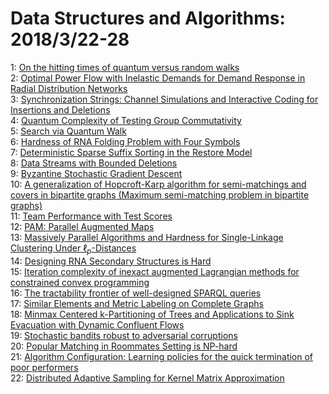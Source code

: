 # Data Structures and Algorithms: 2018/3/22-28  
1: [On the hitting times of quantum versus random walks](https://doi.org/10.48550/arXiv.0808.0084)  
2: [Optimal Power Flow with Inelastic Demands for Demand Response in Radial  Distribution Networks](https://doi.org/10.48550/arXiv.1601.02323)  
3: [Synchronization Strings: Channel Simulations and Interactive Coding for  Insertions and Deletions](https://doi.org/10.48550/arXiv.1707.04233)  
4: [Quantum Complexity of Testing Group Commutativity](https://doi.org/10.48550/arXiv.quant-ph/0506265)  
5: [Search via Quantum Walk](https://doi.org/10.48550/arXiv.quant-ph/0608026)  
6: [Hardness of RNA Folding Problem with Four Symbols](https://doi.org/10.48550/arXiv.1511.04731)  
7: [Deterministic Sparse Suffix Sorting in the Restore Model](https://doi.org/10.48550/arXiv.1509.07417)  
8: [Data Streams with Bounded Deletions](https://doi.org/10.48550/arXiv.1803.08777)  
9: [Byzantine Stochastic Gradient Descent](https://doi.org/10.48550/arXiv.1803.08917)  
10: [A generalization of Hopcroft-Karp algorithm for semi-matchings and  covers in bipartite graphs (Maximum semi-matching problem in bipartite  graphs)](https://doi.org/10.48550/arXiv.1103.1091)  
11: [Team Performance with Test Scores](https://doi.org/10.48550/arXiv.1506.00147)  
12: [PAM: Parallel Augmented Maps](https://doi.org/10.48550/arXiv.1612.05665)  
13: [Massively Parallel Algorithms and Hardness for Single-Linkage Clustering  Under $\ell_p$-Distances](https://doi.org/10.48550/arXiv.1710.01431)  
14: [Designing RNA Secondary Structures is Hard](https://doi.org/10.48550/arXiv.1710.11513)  
15: [Iteration complexity of inexact augmented Lagrangian methods for  constrained convex programming](https://doi.org/10.48550/arXiv.1711.05812)  
16: [The tractability frontier of well-designed SPARQL queries](https://doi.org/10.48550/arXiv.1712.08809)  
17: [Similar Elements and Metric Labeling on Complete Graphs](https://doi.org/10.48550/arXiv.1803.08037)  
18: [Minmax Centered k-Partitioning of Trees and Applications to Sink  Evacuation with Dynamic Confluent Flows](https://doi.org/10.48550/arXiv.1803.09289)  
19: [Stochastic bandits robust to adversarial corruptions](https://doi.org/10.48550/arXiv.1803.09353)  
20: [Popular Matching in Roommates Setting is NP-hard](https://doi.org/10.48550/arXiv.1803.09370)  
21: [Algorithm Configuration: Learning policies for the quick termination of  poor performers](https://doi.org/10.48550/arXiv.1803.09785)  
22: [Distributed Adaptive Sampling for Kernel Matrix Approximation](https://doi.org/10.48550/arXiv.1803.10172)  